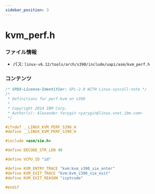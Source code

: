 ```yaml
---
sidebar_position: 3
---
```

# kvm_perf.h

### ファイル情報

- パス: `linux-v6.12/tools/arch/s390/include/uapi/asm/kvm_perf.h`

### コンテンツ

```h
/* SPDX-License-Identifier: GPL-2.0 WITH Linux-syscall-note */
/*
 * Definitions for perf-kvm on s390
 *
 * Copyright 2014 IBM Corp.
 * Author(s): Alexander Yarygin <yarygin@linux.vnet.ibm.com>
 */

#ifndef __LINUX_KVM_PERF_S390_H
#define __LINUX_KVM_PERF_S390_H

#include <asm/sie.h>

#define DECODE_STR_LEN 40

#define VCPU_ID "id"

#define KVM_ENTRY_TRACE "kvm:kvm_s390_sie_enter"
#define KVM_EXIT_TRACE "kvm:kvm_s390_sie_exit"
#define KVM_EXIT_REASON "icptcode"

#endif

```
